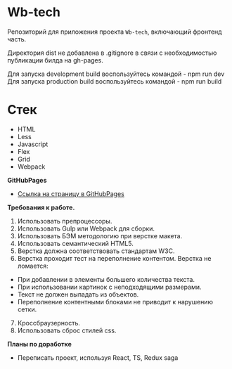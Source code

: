 # Wb-tech
Репозиторий для приложения проекта `Wb-tech`, включающий фронтенд часть.

Директория dist не добавлена в .gitignore в связи с необходимостью публикации билда на gh-pages.

Для запуска development build воспользуйтесь командой - npm run dev
Для запуска production build воспользуйтесь командой - npm run build


# Стек
- HTML
- Less
- Javascript
- Flex
- Grid
- Webpack

**GitHubPages**

* [Ссылка на страницу в GitHubPages](https://xatepk.github.io/wb-tech/dist/)

**Требования к работе.**
1. Использовать препроцессоры.
2. Использовать Gulp или Webpack для сборки.
3. Использовать БЭМ методологию при верстке макета.
4. Использовать семантический HTML5.
5. Верстка должна соответствовать стандартам W3C.
6. Верстка проходит тест на переполнение контентом. Верстка не ломается:
- При добавлении в элементы большего количества текста.
- При использовании картинок с неподходящими размерами.
- Текст не должен выпадать из объектов.
- Переполнение контентными блоками не приводит к нарушению сетки.
7. Кроссбраузерность.
8. Использовать сброс стилей css.


**Планы по доработке**
- Переписать проект, используя React, TS, Redux saga

